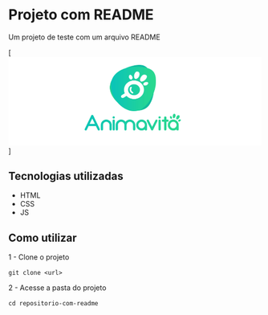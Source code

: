 # Projeto com README
Um projeto de teste com um arquivo README

[<img src="./tela.gif" alt="gif da tela inicial do projeto xyz">] 

## Tecnologias utilizadas
- HTML
- CSS
- JS

## Como utilizar

1 - Clone o projeto
```
git clone <url>
```

2 - Acesse a pasta do projeto
```
cd repositorio-com-readme
```